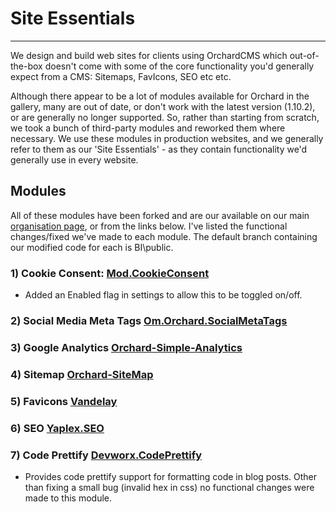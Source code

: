 # Site Essentials
---
We design and build web sites for clients using OrchardCMS which out-of-the-box doesn't come with some of the core functionality you'd generally expect from a CMS: Sitemaps, FavIcons, SEO etc etc.

Although there appear to be a lot of modules available for Orchard in the gallery, many are out of date, or don't work with the latest version (1.10.2), or are generally no longer supported. 
So, rather than starting from scratch, we took a bunch of third-party modules and reworked them where necessary. We use these modules in production websites, and we generally refer to them as our 'Site Essentials' - as they contain functionality we'd generally use in every website.

## Modules
All of these modules have been forked and are our available on our main [organisation page](https://github.com/BusinessIntegrations), or from the links below. I've listed the functional changes/fixed we've made to each module.
The default branch containing our modified code for each is BI\public.

### 1) Cookie Consent: [Mod.CookieConsent](https://github.com/BusinessIntegrations/Mod.CookieConsent)
- Added an Enabled flag in settings to allow this to be toggled on/off.

### 2) Social Media Meta Tags [Om.Orchard.SocialMetaTags](https://github.com/BusinessIntegrations/Om.Orchard.SocialMetaTags)
### 3) Google Analytics [Orchard-Simple-Analytics](https://github.com/BusinessIntegrations/Orchard-Simple-Analytics)
### 4) Sitemap [Orchard-SiteMap](https://github.com/BusinessIntegrations/Orchard-SiteMap)
### 5) Favicons [Vandelay](https://github.com/BusinessIntegrations/vandelay)
### 6) SEO [Yaplex.SEO](https://github.com/BusinessIntegrations/Yaplex.SEO)
### 7) Code Prettify [Devworx.CodePrettify](https://github.com/BusinessIntegrations/Devworx.CodePrettify)
- Provides code prettify support for formatting code in blog posts. Other than fixing a small bug (invalid hex in css) no functional changes were made to this module.
